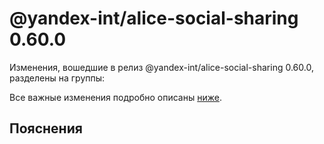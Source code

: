 # @yandex-int/alice-social-sharing 0.60.0

<!-- ЧЕЛОВЕЧЕСКОЕ ВСТУПЛЕНИЕ -->

Изменения, вошедшие в релиз @yandex-int/alice-social-sharing 0.60.0, разделены на группы:

Все важные изменения подробно описаны [ниже](#Пояснения).

## Пояснения

